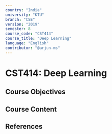 ```yaml
---
country: "India"
university: "KTU"
branch: "CSE"
version: "2019"
semester: 8
course_code: "CST414"
course_title: "Deep Learning"
language: "English"
contributor: "@arjun-ms"
---
```


# CST414: Deep Learning

## Course Objectives
<!-- Add your objectives here -->

## Course Content
<!-- Add your syllabus content here -->

## References
<!-- Add reference books here -->
